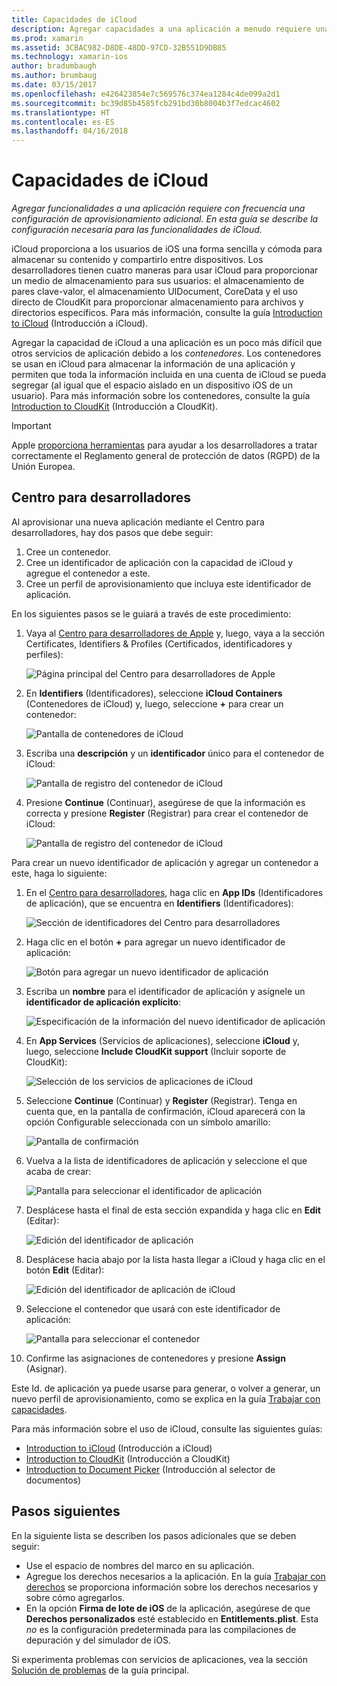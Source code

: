 ```yaml
---
title: Capacidades de iCloud
description: Agregar capacidades a una aplicación a menudo requiere una configuración de aprovisionamiento adicional. En esta guía se describe la configuración necesaria para las capacidades de iCloud.
ms.prod: xamarin
ms.assetid: 3CBAC982-D8DE-48DD-97CD-32B551D9DB85
ms.technology: xamarin-ios
author: bradumbaugh
ms.author: brumbaug
ms.date: 03/15/2017
ms.openlocfilehash: e426423854e7c569576c374ea1284c4de099a2d1
ms.sourcegitcommit: bc39d85b4585fcb291bd30b8004b3f7edcac4602
ms.translationtype: HT
ms.contentlocale: es-ES
ms.lasthandoff: 04/16/2018
---
```

# <a name="icloud-capabilities"></a>Capacidades de iCloud

_Agregar funcionalidades a una aplicación requiere con frecuencia una configuración de aprovisionamiento adicional. En esta guía se describe la configuración necesaria para las funcionalidades de iCloud._

iCloud proporciona a los usuarios de iOS una forma sencilla y cómoda para almacenar su contenido y compartirlo entre dispositivos. Los desarrolladores tienen cuatro maneras para usar iCloud para proporcionar un medio de almacenamiento para sus usuarios: el almacenamiento de pares clave-valor, el almacenamiento UIDocument, CoreData y el uso directo de CloudKit para proporcionar almacenamiento para archivos y directorios específicos. Para más información, consulte la guía [Introduction to iCloud](~/ios/data-cloud/introduction-to-icloud.md) (Introducción a iCloud).

Agregar la capacidad de iCloud a una aplicación es un poco más difícil que otros servicios de aplicación debido a los _contenedores_. Los contenedores se usan en iCloud para almacenar la información de una aplicación y permiten que toda la información incluida en una cuenta de iCloud se pueda segregar (al igual que el espacio aislado en un dispositivo iOS de un usuario). Para más información sobre los contenedores, consulte la guía [Introduction to CloudKit](~/ios/data-cloud/intro-to-cloudkit.md) (Introducción a CloudKit).

> [!IMPORTANT]
> Apple [proporciona herramientas](https://developer.apple.com/support/allowing-users-to-manage-data/) para ayudar a los desarrolladores a tratar correctamente el Reglamento general de protección de datos (RGPD) de la Unión Europea.

<a name="icloud-developer-center" />

## <a name="developer-center"></a>Centro para desarrolladores

Al aprovisionar una nueva aplicación mediante el Centro para desarrolladores, hay dos pasos que debe seguir:

1.  Cree un contenedor.
2.  Cree un identificador de aplicación con la capacidad de iCloud y agregue el contenedor a este.
3. Cree un perfil de aprovisionamiento que incluya este identificador de aplicación.

En los siguientes pasos se le guiará a través de este procedimiento:

1.  Vaya al [Centro para desarrolladores de Apple](https://developer.apple.com/account/) y, luego, vaya a la sección Certificates, Identifiers & Profiles (Certificados, identificadores y perfiles): 
    
     ![Página principal del Centro para desarrolladores de Apple](icloud-capabilities-images/image22.png)

2.  En **Identifiers** (Identificadores), seleccione **iCloud Containers** (Contenedores de iCloud) y, luego, seleccione **+** para crear un contenedor:  
    
    ![Pantalla de contenedores de iCloud](icloud-capabilities-images/image23.png)

3.  Escriba una **descripción** y un **identificador** único para el contenedor de iCloud: 
    
    ![Pantalla de registro del contenedor de iCloud](icloud-capabilities-images/image24.png)

4.  Presione **Continue** (Continuar), asegúrese de que la información es correcta y presione **Register** (Registrar) para crear el contenedor de iCloud:  
    
    ![Pantalla de registro del contenedor de iCloud](icloud-capabilities-images/image25.png)

Para crear un nuevo identificador de aplicación y agregar un contenedor a este, haga lo siguiente:

1.  En el [Centro para desarrolladores](https://developer.apple.com/account/), haga clic en **App IDs** (Identificadores de aplicación), que se encuentra en **Identifiers** (Identificadores): 
    
    ![Sección de identificadores del Centro para desarrolladores](icloud-capabilities-images/image26.png)

2.  Haga clic en el botón **+** para agregar un nuevo identificador de aplicación: 
    
    ![Botón para agregar un nuevo identificador de aplicación](icloud-capabilities-images/image27.png)

3.  Escriba un **nombre** para el identificador de aplicación y asígnele un **identificador de aplicación explícito**:
    
    ![Especificación de la información del nuevo identificador de aplicación](icloud-capabilities-images/image28.png)

4.  En **App Services** (Servicios de aplicaciones), seleccione **iCloud** y, luego, seleccione **Include CloudKit support** (Incluir soporte de CloudKit):
    
    ![Selección de los servicios de aplicaciones de iCloud](icloud-capabilities-images/image29.png)

5.  Seleccione **Continue** (Continuar) y **Register** (Registrar). Tenga en cuenta que, en la pantalla de confirmación, iCloud aparecerá con la opción Configurable seleccionada con un símbolo amarillo:   
    
    ![Pantalla de confirmación](icloud-capabilities-images/image30.png)

6.  Vuelva a la lista de identificadores de aplicación y seleccione el que acaba de crear: 
    
    ![Pantalla para seleccionar el identificador de aplicación](icloud-capabilities-images/image31.png)

7.  Desplácese hasta el final de esta sección expandida y haga clic en **Edit** (Editar):
    
    ![Edición del identificador de aplicación](icloud-capabilities-images/image32.png)

8.  Desplácese hacia abajo por la lista hasta llegar a iCloud y haga clic en el botón **Edit** (Editar):  
    
    ![Edición del identificador de aplicación de iCloud](icloud-capabilities-images/image33.png)

9.  Seleccione el contenedor que usará con este identificador de aplicación:  
    
    ![Pantalla para seleccionar el contenedor](icloud-capabilities-images/image34.png)

10. Confirme las asignaciones de contenedores y presione **Assign** (Asignar).
 
Este Id. de aplicación ya puede usarse para generar, o volver a generar, un nuevo perfil de aprovisionamiento, como se explica en la guía [Trabajar con capacidades](~/ios/deploy-test/provisioning/capabilities/index.md). 

Para más información sobre el uso de iCloud, consulte las siguientes guías:

*   [Introduction to iCloud](~/ios/data-cloud/introduction-to-icloud.md) (Introducción a iCloud)
*   [Introduction to CloudKit](~/ios/data-cloud/intro-to-cloudkit.md) (Introducción a CloudKit)
*   [Introduction to Document Picker](~/ios/platform/document-picker.md) (Introducción al selector de documentos)

## <a name="next-steps"></a>Pasos siguientes
 
En la siguiente lista se describen los pasos adicionales que se deben seguir:

* Use el espacio de nombres del marco en su aplicación.
* Agregue los derechos necesarios a la aplicación. En la guía [Trabajar con derechos](~/ios/deploy-test/provisioning/entitlements.md) se proporciona información sobre los derechos necesarios y sobre cómo agregarlos.
* En la opción **Firma de lote de iOS** de la aplicación, asegúrese de que **Derechos personalizados** esté establecido en **Entitlements.plist**. Esta _no_ es la configuración predeterminada para las compilaciones de depuración y del simulador de iOS.

Si experimenta problemas con servicios de aplicaciones, vea la sección [Solución de problemas](~/ios/deploy-test/provisioning/capabilities/index.md) de la guía principal.